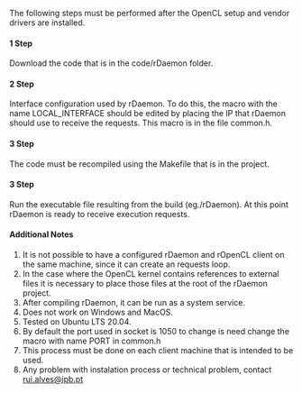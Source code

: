 
The following steps must be performed after the OpenCL setup and vendor drivers are installed.

<h4>1 Step</h4>
Download the code that is in the code/rDaemon folder.

<h4>2 Step</h4>
Interface configuration used by rDaemon. To do this, the macro with the name LOCAL_INTERFACE should be edited by placing the IP that rDaemon should use to receive the requests. This macro is in the file common.h.

<h4>3 Step</h4>
The code must be recompiled using the Makefile that is in the project.

<h4>3 Step</h4>
Run the executable file resulting from the build (eg./rDaemon). At this point rDaemon is ready to receive execution requests.


<h4>Additional Notes</h4>

1) It is not possible to have a configured rDaemon and rOpenCL client on the same machine, since it can create an requests loop.
2) In the case where the OpenCL kernel contains references to external files it is necessary to place those files at the root of the rDaemon project.
3) After compiling rDaemon, it can be run as a system service.
4) Does not work on Windows and MacOS.
5) Tested on Ubuntu LTS 20.04.
6) By default the port used in socket is 1050 to change is need change the macro with name PORT in common.h
7) This process must be done on each client machine that is intended to be used.
8) Any problem with instalation process or technical problem, contact rui.alves@ipb.pt

